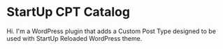 StartUp CPT Catalog
===

Hi. I'm a WordPress plugin that adds a Custom Post Type designed to be used with StartUp Reloaded WordPress theme.
